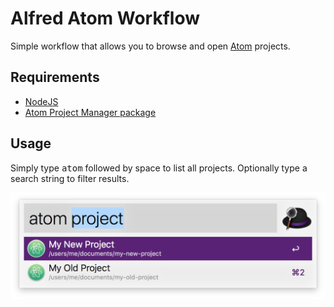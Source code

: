 # Alfred Atom Workflow

Simple workflow that allows you to browse and open [Atom](https://atom.io/) projects.

## Requirements

* [NodeJS](https://nodejs.org/)
* [Atom Project Manager package](https://atom.io/packages/project-manager)

## Usage

Simply type <kbd>atom</kbd> followed by space to list all projects. Optionally type a search string to filter results.

![alfred-atom](doc/screenshot.png)
